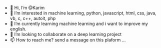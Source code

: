 - 👋 Hi, I’m @Karim
- 👀 I’m interested in machine learning, python, javascript, html, css, java, vb, c, c++, autoit, php
- 🌱 I’m currently learning machine learning and  i want  to improve my english.
- 💞️ I’m looking to collaborate on a deep learning project
- 📫 How to reach me? send  a message  on this  plaform ...

<!---
Bocoul/Bocoul is a ✨ special ✨ repository because its `README.md` (this file) appears on your GitHub profile.
You can click the Preview link to take a look at your changes.
--->
